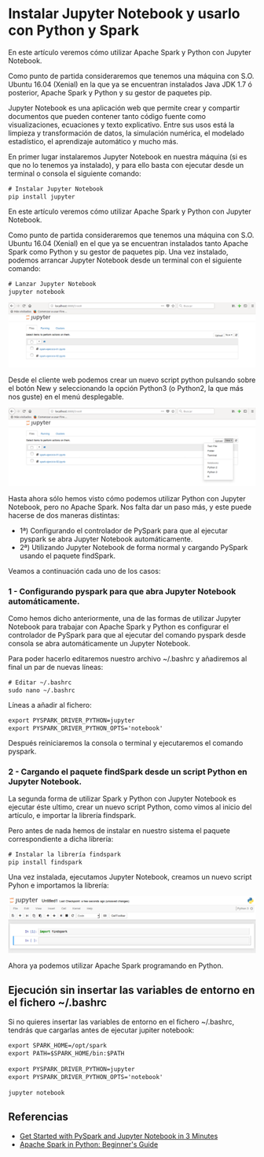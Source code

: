 # Instalar Jupyter Notebook y usarlo con Python y Spark 

En este artículo veremos cómo utilizar Apache Spark y Python con Jupyter Notebook.

Como punto de partida consideraremos que tenemos una máquina con S.O. Ubuntu 16.04 (Xenial) en la que ya se encuentran instalados Java JDK 1.7 ó posterior, Apache Spark y Python y su gestor de paquetes pip.

Jupyter Notebook es una aplicación web que permite crear y compartir documentos que pueden contener tanto código fuente como visualizaciones, ecuaciones y texto explicativo. Entre sus usos está la limpieza y transformación de datos, la simulación numérica, el modelado estadístico, el aprendizaje automático y mucho más.

En primer lugar instalaremos Jupyter Notebook en nuestra máquina (si es que no lo tenemos ya instalado), y para ello basta con ejecutar desde un terminal o consola el siguiente comando: 

```
# Instalar Jupyter Notebook
pip install jupyter
```
En este artículo veremos cómo utilizar Apache Spark y Python con Jupyter Notebook.

Como punto de partida consideraremos que tenemos una máquina con S.O. Ubuntu 16.04 (Xenial) en el que ya se encuentran instalados tanto Apache Spark como Python y su gestor de paquetes pip.
Una vez instalado, podemos arrancar Jupyter Notebook desde un terminal con el siguiente comando:

```
# Lanzar Jupyter Notebook
jupyter notebook
```

![Interface de Jupyter Notebook](images/jupyter-interface.png)

Desde el cliente web podemos crear un nuevo script python pulsando sobre el botón New y seleccionando la opción Python3 (o Python2, la que más nos guste) en el menú desplegable.

![Nuevo script](images/jupyter-new-script.png)


Hasta ahora sólo hemos visto cómo podemos utilizar Python con Jupyter Notebook, pero no Apache Spark. Nos falta dar un paso más, y este puede hacerse de dos maneras distintas:
- 1ª) Configurando el controlador de PySpark para que al ejecutar pyspark se abra Jupyter Notebook automáticamente.
- 2ª) Utilizando Jupyter Notebook de forma normal y cargando PySpark usando el paquete findSpark.

Veamos a continuación cada uno de los casos:

### 1 - Configurando pyspark para que abra Jupyter Notebook automáticamente.

Como hemos dicho anteriormente, una de las formas de utilizar Jupyter Notebook para trabajar con Apache Spark y Python es configurar el controlador de PySpark para que al ejecutar del comando pyspark desde consola se abra automáticamente un Jupyter Notebook.

Para poder hacerlo editaremos nuestro archivo ~/.bashrc y añadiremos al final un par de nuevas líneas:

```
# Editar ~/.bashrc
sudo nano ~/.bashrc
```

Líneas a añadir al fichero:

```
export PYSPARK_DRIVER_PYTHON=jupyter
export PYSPARK_DRIVER_PYTHON_OPTS='notebook'
```

Después reiniciaremos la consola o terminal y ejecutaremos el comando pyspark.


### 2 - Cargando el paquete findSpark desde un script Python en Jupyter Notebook.

La segunda forma de utilizar Spark y Python con Jupyter Notebook es ejecutar éste ultimo, crear un nuevo script Python, como vimos al inicio del artículo, e importar la librería findspark.

Pero antes de nada hemos de instalar en nuestro sistema el paquete correspondiente a dicha librería:

```
# Instalar la librería findspark
pip install findspark
```

Una vez instalada, ejecutamos Jupyter Notebook, creamos un nuevo script Pyhon e importamos la librería:

![findspark](images/jupyter-findspark.png)

Ahora ya podemos utilizar Apache Spark programando en Python.

## Ejecución sin insertar las variables de entorno en el fichero ~/.bashrc

Si no quieres insertar las variables de entorno en el fichero ~/.bashrc, tendrás que cargarlas antes de ejecutar jupiter notebook:

```
export SPARK_HOME=/opt/spark
export PATH=$SPARK_HOME/bin:$PATH

export PYSPARK_DRIVER_PYTHON=jupyter
export PYSPARK_DRIVER_PYTHON_OPTS='notebook'

jupyter notebook
```

## Referencias

- [Get Started with PySpark and Jupyter Notebook in 3 Minutes](https://blog.sicara.com/get-started-pyspark-jupyter-guide-tutorial-ae2fe84f594f)
- [Apache Spark in Python: Beginner's Guide](https://www.datacamp.com/community/tutorials/apache-spark-python)
